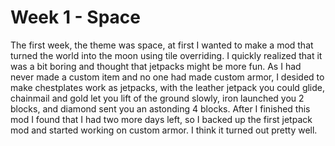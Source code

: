 # Week 1 - Space

The first week, the theme was space, at first I wanted to make a mod that turned the world into the moon using tile overriding. I quickly realized that it was a bit boring and thought that jetpacks might be more fun. As I had never made a custom item and no one had made custom armor, I desided to make chestplates work as jetpacks, with the leather jetpack you could glide, chainmail and gold let you lift of the ground slowly, iron launched you 2 blocks, and diamond sent you an astonding 4 blocks. After I finished this mod I found that I had two more days left, so I backed up the first jetpack mod and started working on custom armor. I think it turned out pretty well.